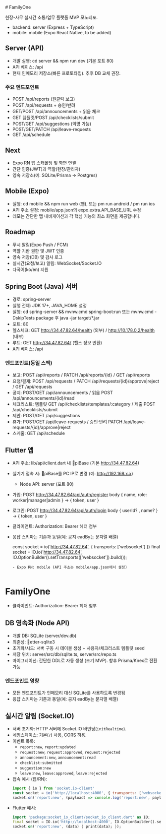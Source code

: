 
﻿# FamilyOne

현장-사무 실시간 소통/업무 플랫폼 MVP 모노레포.

- backend: server (Express + TypeScript)
- mobile: mobile (Expo React Native, to be added)

## Server (API)

 - 개발 실행: cd server && npm run dev (기본 포트 80)
- API 베이스: /api
- 현재 인메모리 저장소(빠른 프로토타입). 추후 DB 교체 권장.

### 주요 엔드포인트
- POST /api/reports (원클릭 보고)
- POST /api/requests + 승인/반려
- GET/POST /api/announcements + 읽음 체크
- GET 템플릿/POST /api/checklists/submit
- POST/GET /api/suggestions (익명 가능)
- POST/GET/PATCH /api/leave-requests
- GET /api/schedule

## Next
- Expo RN 앱 스캐폴딩 및 화면 연결
- 간단 인증(JWT)과 역할(현장/관리자)
- 영속 저장소(예: SQLite/Prisma → Postgres)

## Mobile (Expo)

- 실행: cd mobile && npm run web (웹), 또는 
pm run android / 
pm run ios
- API 주소 설정: mobile/app.json의 expo.extra.API_BASE_URL 수정
- 데모는 간단한 탭 내비게이션과 각 핵심 기능의 최소 화면을 제공합니다.

## Roadmap
- 푸시 알림(Expo Push / FCM)
- 역할 기반 권한 및 JWT 인증
- 영속 저장(DB) 및 감사 로그
- 실시간(요청/보고) 알림: WebSocket/Socket.IO
- 다국어(ko/en) 지원

## Spring Boot (Java) 서버
- 경로: spring-server
- 실행 전제: JDK 17+, JAVA_HOME 설정
- 실행: cd spring-server && mvnw.cmd spring-boot:run 또는 mvnw.cmd -DskipTests package 후 java -jar target/*.jar
 - 포트: 80
 - 헬스체크: GET http://34.47.82.64/health (외부) / http://10.178.0.2/health (내부)
 - 루트: GET http://34.47.82.64/ (헬스 정보 반환)
- API 베이스: /api

### 엔드포인트(동일 스펙)
- 보고: POST /api/reports / PATCH /api/reports/{id} / GET /api/reports
- 요청/결재: POST /api/requests / PATCH /api/requests/{id}/approve|reject / GET /api/requests
- 공지: POST/GET /api/announcements / 읽음 POST /api/announcements/{id}/read
- 체크리스트: 템플릿 GET /api/checklists/templates/:category / 제출 POST /api/checklists/submit
- 제안: POST/GET /api/suggestions
- 휴가: POST/GET /api/leave-requests / 승인·반려 PATCH /api/leave-requests/{id}/approve|reject
- 스케줄: GET /api/schedule

## Flutter 앱
- API 주소: lib/api/client.dart 내 piBase (기본 http://34.47.82.64)
- 실기기 접속 시: piBase를 PC IP로 변경 (예: http://192.168.x.x)
  - Node API: server (포트 80)

- 가입: POST http://34.47.82.64/api/auth/register body { name, role: worker|manager|admin } → { token, user }
- 로그인: POST http://34.47.82.64/api/auth/login body { userId? , name? } → { token, user }
- 클라이언트: Authorization: Bearer <token> 헤더 첨부
- 응답 스키마는 기존과 동일(예: 공지 
eadBy는 문자열 배열)


  const socket = io('http://34.47.82.64', { transports: ['websocket'] })
  final socket = IO.io('http://34.47.82.64', IO.OptionBuilder().setTransports(['websocket']).build());
  ```
  - Expo RN: mobile (API 주소는 mobile/app.json에서 설정)


# FamilyOne

- 클라이언트: Authorization: Bearer <token> 헤더 첨부

## DB 영속화 (Node API)
- 개발 DB: SQLite (server/dev.db)
- 의존성: etter-sqlite3
- 초기화/시드: 서버 구동 시 테이블 생성 + 사용자/체크리스트 템플릿 seed
- 저장 위치: server/src/db/sqlite.ts, server/src/repo.ts
- 마이그레이션: 간단한 DDL로 자동 생성 (초기 MVP). 향후 Prisma/Knex로 전환 가능

### 엔드포인트 영향
- 모든 엔드포인트가 인메모리 대신 SQLite를 사용하도록 변경됨
- 응답 스키마는 기존과 동일(예: 공지 
eadBy는 문자열 배열)


## 실시간 알림 (Socket.IO)
- 서버 초기화: HTTP 서버에 Socket.IO 바인딩(`initRealtime`).
- 네임스페이스: 기본(`/`) 사용, CORS 허용.
- 이벤트 목록:
  - `report:new`, `report:updated`
  - `request:new`, `request:approved`, `request:rejected`
  - `announcement:new`, `announcement:read`
  - `checklist:submitted`
  - `suggestion:new`
  - `leave:new`, `leave:approved`, `leave:rejected`
- 접속 예시 (웹/RN):
  ```js
  import { io } from 'socket.io-client'
  const socket = io('http://localhost:4000', { transports: ['websocket'] })
  socket.on('report:new', (payload) => console.log('report:new', payload))
  ```
- Flutter 예시:
  ```dart
  import 'package:socket_io_client/socket_io_client.dart' as IO;
  final socket = IO.io('http://localhost:4000', IO.OptionBuilder().setTransports(['websocket']).build());
  socket.on('report:new', (data) { print(data); });
  ```

